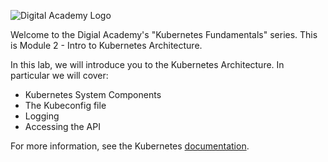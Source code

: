 ![Digital Academy Logo](/sylus/courses/kubernetes-fundamentals-1/module-1/assets/digital-academy-logo.png)

Welcome to the Digial Academy's "Kubernetes Fundamentals" series. This is Module 2 - Intro to Kubernetes Architecture.

In this lab, we will introduce you to the Kubernetes Architecture. In particular we will cover:

- Kubernetes System Components
- The Kubeconfig file
- Logging
- Accessing the API

For more information, see the Kubernetes [documentation][docs].

<!-- Links Referenced -->

[docs]:           https://kubernetes.io/docs/concepts/architecture/
